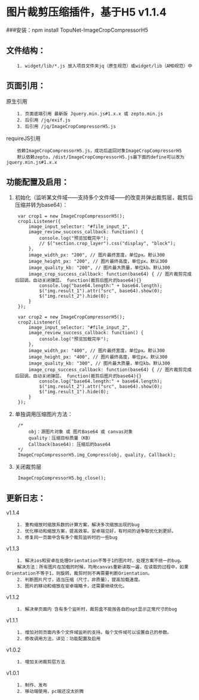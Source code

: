 # 图片裁剪压缩插件，基于H5 v1.1.4
###安装：npm install TopuNet-ImageCropCompressorH5

文件结构：
-------------
        1. widget/lib/*.js 放入项目文件夹jq（原生规范）或widget/lib（AMD规范）中

页面引用：
-------------
原生引用

        1. 页面底端引用 最新版 Jquery.min.js#1.x.x 或 zepto.min.js
        2. 后引用 /jq/exif.js
        3. 后引用 /jq/ImageCropCompressorH5.js

requireJS引用

        依赖ImageCropCompressorH5.js，成功后返回对象ImageCropCompressorH5
        默认依赖zepto，/dist/ImageCropCompressorH5.js最下面的define可以改为jquery.min.js#1.x.x

功能配置及启用：
--------------
1. 初始化（监听某文件域——支持多个文件域——的改变并弹出裁剪层，裁剪后压缩并转为base64）：

        var crop1 = new ImageCropCompressorH5();
        crop1.Listener({
            image_input_selector: "#file_input_1",
            image_review_success_callback: function() {
                console.log("预览加载完毕");
                // $("section.crop_layer").css("display", "block");
            },
            image_width_px: "200", // 图片最终宽度，单位px。默认300
            image_height_px: "200", // 图片最终高度，单位px。默认300
            image_quality_kb: "200", // 图片最大质量，单位kb。默认300
            image_crop_success_callback: function(base64) { // 图片裁剪完成后回调。自动关闭弹层。 function(裁剪后图片的base64){}
                console.log("base64.length:" + base64.length);
                $("img.result_1").attr("src", base64).show(0);
                $("img.result_2").hide(0);
            }
        });

        var crop2 = new ImageCropCompressorH5();
        crop2.Listener({
            image_input_selector: "#file_input_2",
            image_review_success_callback: function() {
                console.log("预览加载完毕");
            },
            image_width_px: "400", // 图片最终宽度，单位px。默认300
            image_height_px: "400", // 图片最终高度，单位px。默认300
            image_quality_kb: "300", // 图片最大质量，单位kb。默认300
            image_crop_success_callback: function(base64) { // 图片裁剪完成后回调。自动关闭弹层。 function(裁剪后图片的base64){}
                console.log("base64.length:" + base64.length);
                $("img.result_2").attr("src", base64).show(0);
                $("img.result_1").hide(0);
            }
        });

2. 单独调用压缩图片方法：

        /*
            obj：源图片对象 或 图片Base64 或 canvas对象
            quality：压缩目标质量（KB）
            Callback(base64): 压缩后的base64
        */
        ImageCropCompressorH5.img_Compress(obj, quality, Callback);

3. 关闭裁剪层

        ImageCropCompressorH5.bg_close();

更新日志：
-------------
v1.1.4

        1. 重构缩放时缩放系数的计算方案，解决多次缩放出现的bug
        2. 优化移动和缩放方案，提高效率。安卓端见好，有时间的话争取优化到更好。
        3. 修复同一页面中含有多个裁剪监听时的一些bug

v1.1.3

        1. 解决ios和安卓在处理Orientation不等于1的图片时，处理方案不统一的bug。
        解决方法：所有图片在加载的时候，均用canvas重新读取一遍，在读取的过程中，如果Orientation不等于1，则旋转。裁剪时则不再需要判断Orientation。
        2. 判断图片尺寸，适当压缩（尺寸，非质量），提高加载速度。
        3. 图片的移动和缩放在安卓端略卡，还需要继续优化。

v1.1.2

        1. 解决单页面内 含有多个监听时，裁剪盒不能按各自的opt显示正常尺寸的bug

v1.1.1

        1. 增加对同页面内多个文件域监听的支持。每个文件域可以设置自己的参数。
        2. 修改调用方法，详见：功能配置及启用

v1.0.2

        1. 增加关闭裁剪层方法
        
v1.0.1

        1. 制作、发布
        2. 移动端使用，pc端还没太折腾
        